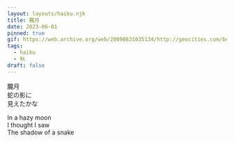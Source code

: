 ```yaml
---
layout: layouts/haiku.njk
title: 朧月
date: 2023-06-01
pinned: true
gif: https://web.archive.org/web/20090831035134/http://geocities.com/beach_bumm1966/giantsnake.gif
tags:
  - haiku
  - 秋
draft: false
---
```


<!-- jp -->

朧月
<br>
蛇の影に
<br>
見えたかな

<!-- endjp -->

<!-- en -->

In a hazy moon
<br>
I thought I saw
<br>
The shadow of a snake

<!-- enden -->
